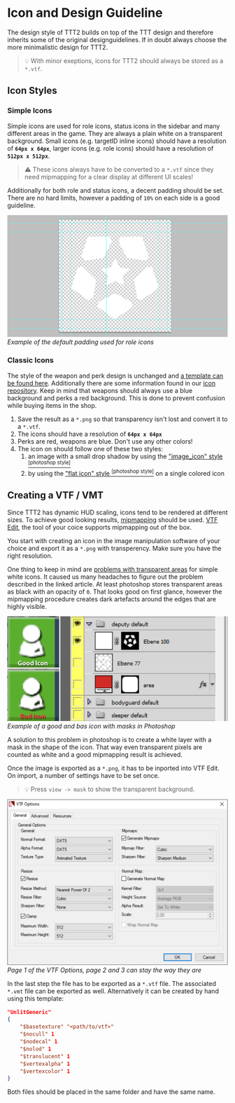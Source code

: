 # Icon and Design Guideline

The design style of TTT2 builds on top of the TTT design and therefore inherits some of the original designguidelines. If in doubt always choose the more minimalistic design for TTT2.

>:bulb: With minor exeptions, icons for TTT2 should always be stored as a `*.vtf`.

## Icon Styles

### Simple Icons

Simple icons are used for role icons, status icons in the sidebar and many different areas in the game. They are always a plain white on a transparent background. Small icons (e.g. targetID inline icons) should have a resolution of **`64px x 64px`**, larger icons (e.g. role icons) should have a resolution of **`512px x 512px`**.

>:warning: These icons always have to be converted to a `*.vtf` since they need mipmapping for a clear display at different UI scales!

Additionally for both role and status icons, a decent padding should be set. There are no hard limits, however a padding of `10%` on each side is a good guideline.

![Icon Padding](../../assets/images/article/icon_padding.png)
*Example of the default padding used for role icons*

### Classic Icons

The style of the weapon and perk design is unchanged and [a template can be found here](http://ttt.badking.net/custom-weapon-guide). Additionally there are some information found in our [icon repository](https://github.com/TimGoll/ttt_addon_graphics/tree/master/reworked_shop/). Keep in mind that weapons should always use a blue background and perks a red background. This is done to prevent confusion while buying items in the shop.

1. Save the result as a `*.png` so that transparency isn't lost and convert it to a `*.vtf`.
2. The icons should have a resolution of **`64px x 64px`**
3. Perks are red, weapons are blue. Don't use any other colors!
4. The icon on should follow one of these two styles:
    1. an image with a small drop shadow by using the ["image_icon" style <sup>[photoshop style]</sup>](https://github.com/TTT-2/ttt_addon_graphics/blob/master/reworked_shop/styles/image_icon.asl)
    2. by using the ["flat icon" style <sup>[photoshop style]</sup>](https://github.com/TTT-2/ttt_addon_graphics/blob/master/reworked_shop/styles/flat_icon.asl) on a single colored icon

## Creating a VTF / VMT

Since TTT2 has dynamic HUD scaling, icons tend to be rendered at different sizes. To achieve good looking results, [mipmapping](https://en.wikipedia.org/wiki/Mipmap) should be used. [VTF Edit](https://developer.valvesoftware.com/wiki/VTFEdit), the tool of your coice supports mipmapping out of the box.

You start with creating an icon in the image manipulation software of your choice and export it as a `*.png` with transperency. Make sure you have the right resolution.

One thing to keep in mind are [problems with transparent areas](http://www.adriancourreges.com/blog/2017/05/09/beware-of-transparent-pixels/) for simple white icons. It caused us many headaches to figure out the problem described in the linked article. At least photoshop stores transparent areas as black with an opacity of `0`. That looks good on first glance, however the mipmapping procedure creates dark artefacts around the edges that are highly visible.

![Icon Masking](../../assets/images/article/icon_mask.png)
*Example of a good and bas icon with masks in Photoshop*

A solution to this problem in photoshop is to create a white layer with a mask in the shape of the icon. That way even transparent pixels are counted as white and a good mipmapping result is achieved.

Once the image is exported as a `*.png`, it has to be inported into VTF Edit. On import, a number of settings have to be set once.

>:bulb: Press `view -> mask` to show the transparent background.

![Icon VTF Options](../../assets/images/article/vtf_settings.png)
*Page 1 of the VTF Options, page 2 and 3 can stay the way they are*

In the last step the file has to be exported as a `*.vtf` file. The associated `*.vmt` file can be exported as well. Alternatively it can be created by hand using this template:

```json
"UnlitGeneric"
{
	"$basetexture" "<path/to/vtf>"
	"$nocull" 1
	"$nodecal" 1
	"$nolod" 1
	"$translucent" 1
	"$vertexalpha" 1
	"$vertexcolor" 1
}
```

Both files should be placed in the same folder and have the same name.
